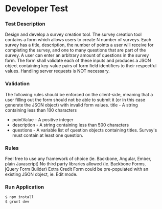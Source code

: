 # Developer Test

### Test Description
Design and develop a survey creation tool. The survey creation tool contains a form which allows users to create N number of surveys. Each survey has a title, description, the number of points a user will receive for completing the survey, and one to many questions that are part of the survey. A user can enter an arbitrary amount of questions in the survey form. The form shall validate each of these inputs and produces a JSON object containing key-value pairs of form field identifiers to their respectful values. Handling server requests is NOT necessary.

### Validation
The following rules should be enforced on the client-side, meaning that a user filling out the form should not be able to submit it (or in this case generate the JSON object) with invalid form values.
title - A string containing less than 100 characters
* pointValue - A positive integer
* description - A string containing less than 500 characters
* questions - A variable list of question objects containing titles. Survey's must contain at least one question.

### Rules
Feel free to use any framework of choice (ie. Backbone, Angular, Ember, plain Javascript) No third party libraries allowed (ie. Backbone Forms, jQuery Form Builder)
Extra Credit
Form could be pre-populated with an existing JSON object, ie. Edit mode.

### Run Application
```sh
$ npm install
$ grunt dev
```
